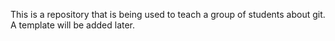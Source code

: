 This is a repository that is being used to teach a group of students about git.
A template will be added later.
